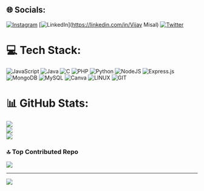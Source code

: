 
## 🌐 Socials:
[![Instagram](https://img.shields.io/badge/Instagram-%23E4405F.svg?logo=Instagram&logoColor=white)](https://instagram.com/vjy_.07) [![LinkedIn](https://img.shields.io/badge/LinkedIn-%230077B5.svg?logo=linkedin&logoColor=white)](https://linkedin.com/in/Vijay Misal) [![Twitter](https://img.shields.io/badge/Twitter-%231DA1F2.svg?logo=Twitter&logoColor=white)](https://twitter.com/me_vijay07) 

# 💻 Tech Stack:
![JavaScript](https://img.shields.io/badge/javascript-%23323330.svg?style=for-the-badge&logo=javascript&logoColor=%23F7DF1E) ![Java](https://img.shields.io/badge/java-%23ED8B00.svg?style=for-the-badge&logo=openjdk&logoColor=white) ![C](https://img.shields.io/badge/c-%2300599C.svg?style=for-the-badge&logo=c&logoColor=white) ![PHP](https://img.shields.io/badge/php-%23777BB4.svg?style=for-the-badge&logo=php&logoColor=white) ![Python](https://img.shields.io/badge/python-3670A0?style=for-the-badge&logo=python&logoColor=ffdd54) ![NodeJS](https://img.shields.io/badge/node.js-6DA55F?style=for-the-badge&logo=node.js&logoColor=white) ![Express.js](https://img.shields.io/badge/express.js-%23404d59.svg?style=for-the-badge&logo=express&logoColor=%2361DAFB) ![MongoDB](https://img.shields.io/badge/MongoDB-%234ea94b.svg?style=for-the-badge&logo=mongodb&logoColor=white) ![MySQL](https://img.shields.io/badge/mysql-%2300000f.svg?style=for-the-badge&logo=mysql&logoColor=white) ![Canva](https://img.shields.io/badge/Canva-%2300C4CC.svg?style=for-the-badge&logo=Canva&logoColor=white) ![LINUX](https://img.shields.io/badge/Linux-FCC624?style=for-the-badge&logo=linux&logoColor=black) ![GIT](https://img.shields.io/badge/Git-fc6d26?style=for-the-badge&logo=git&logoColor=white)
# 📊 GitHub Stats:
![](https://github-readme-stats.vercel.app/api?username=vjymisal0&theme=onedark&hide_border=false&include_all_commits=true&count_private=true)<br/>
![](https://github-readme-streak-stats.herokuapp.com/?user=vjymisal0&theme=onedark&hide_border=false)<br/>
![](https://github-readme-stats.vercel.app/api/top-langs/?username=vjymisal0&theme=onedark&hide_border=false&include_all_commits=true&count_private=true&layout=compact)

### 🔝 Top Contributed Repo
![](https://github-contributor-stats.vercel.app/api?username=vjymisal0&limit=5&theme=dark_dimmed&combine_all_yearly_contributions=true)

---
[![](https://visitcount.itsvg.in/api?id=vjymisal0&icon=1&color=0)](https://visitcount.itsvg.in)

<!-- Proudly created with GPRM ( https://gprm.itsvg.in ) -->

